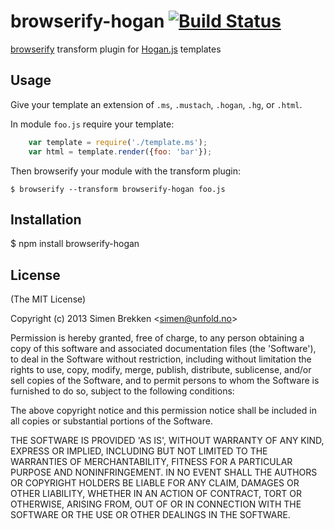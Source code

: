 # browserify-hogan [![Build Status](https://secure.travis-ci.org/unfold/browserify-hogan.png?branch=master)](http://travis-ci.org/unfold/browserify-hogan)

[browserify](https://github.com/substack/node-browserify) transform plugin for [Hogan.js](http://twitter.github.io/hogan.js) templates

## Usage

Give your template an extension of `.ms`, `.mustach`, `.hogan`, `.hg`, or `.html`.

In module `foo.js` require your template:

```javascript
    var template = require('./template.ms');
    var html = template.render({foo: 'bar'});
```

Then browserify your module with the transform plugin:

    $ browserify --transform browserify-hogan foo.js

## Installation

  $ npm install browserify-hogan

## License

(The MIT License)

Copyright (c) 2013 Simen Brekken &lt;simen@unfold.no&gt;

Permission is hereby granted, free of charge, to any person obtaining
a copy of this software and associated documentation files (the
'Software'), to deal in the Software without restriction, including
without limitation the rights to use, copy, modify, merge, publish,
distribute, sublicense, and/or sell copies of the Software, and to
permit persons to whom the Software is furnished to do so, subject to
the following conditions:

The above copyright notice and this permission notice shall be
included in all copies or substantial portions of the Software.

THE SOFTWARE IS PROVIDED 'AS IS', WITHOUT WARRANTY OF ANY KIND,
EXPRESS OR IMPLIED, INCLUDING BUT NOT LIMITED TO THE WARRANTIES OF
MERCHANTABILITY, FITNESS FOR A PARTICULAR PURPOSE AND NONINFRINGEMENT.
IN NO EVENT SHALL THE AUTHORS OR COPYRIGHT HOLDERS BE LIABLE FOR ANY
CLAIM, DAMAGES OR OTHER LIABILITY, WHETHER IN AN ACTION OF CONTRACT,
TORT OR OTHERWISE, ARISING FROM, OUT OF OR IN CONNECTION WITH THE
SOFTWARE OR THE USE OR OTHER DEALINGS IN THE SOFTWARE.
